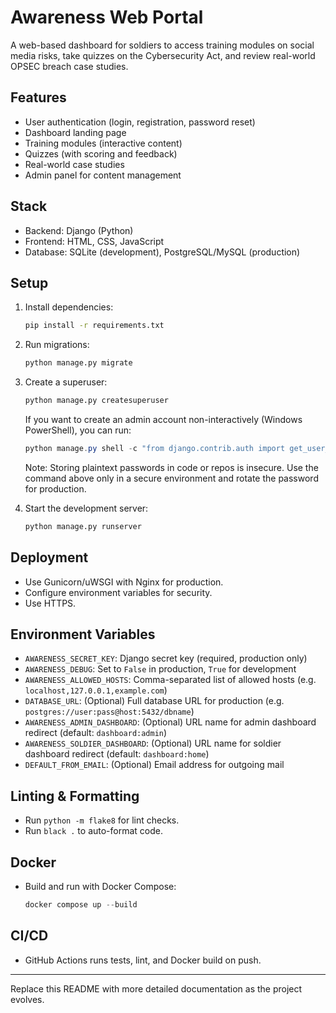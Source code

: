 # Awareness Web Portal

A web-based dashboard for soldiers to access training modules on social media risks, take quizzes on the Cybersecurity Act, and review real-world OPSEC breach case studies.

## Features
- User authentication (login, registration, password reset)
- Dashboard landing page
- Training modules (interactive content)
- Quizzes (with scoring and feedback)
- Real-world case studies
- Admin panel for content management

## Stack
- Backend: Django (Python)
- Frontend: HTML, CSS, JavaScript
- Database: SQLite (development), PostgreSQL/MySQL (production)

## Setup
1. Install dependencies:
   ```sh
   pip install -r requirements.txt
   ```
2. Run migrations:
   ```sh
   python manage.py migrate
   ```
3. Create a superuser:
   ```sh
   python manage.py createsuperuser
   ```
   If you want to create an admin account non-interactively (Windows PowerShell), you can run:

    ```powershell
    python manage.py shell -c "from django.contrib.auth import get_user_model; User=get_user_model(); User.objects.create_superuser('admin','admin@example.com','Admin2025')"
    ```
   Note: Storing plaintext passwords in code or repos is insecure. Use the command above only in a secure environment and rotate the password for production.
4. Start the development server:
   ```sh
   python manage.py runserver
   ```

## Deployment
- Use Gunicorn/uWSGI with Nginx for production.
- Configure environment variables for security.
- Use HTTPS.

## Environment Variables
- `AWARENESS_SECRET_KEY`: Django secret key (required, production only)
- `AWARENESS_DEBUG`: Set to `False` in production, `True` for development
- `AWARENESS_ALLOWED_HOSTS`: Comma-separated list of allowed hosts (e.g. `localhost,127.0.0.1,example.com`)
- `DATABASE_URL`: (Optional) Full database URL for production (e.g. `postgres://user:pass@host:5432/dbname`)
- `AWARENESS_ADMIN_DASHBOARD`: (Optional) URL name for admin dashboard redirect (default: `dashboard:admin`)
- `AWARENESS_SOLDIER_DASHBOARD`: (Optional) URL name for soldier dashboard redirect (default: `dashboard:home`)
- `DEFAULT_FROM_EMAIL`: (Optional) Email address for outgoing mail

## Linting & Formatting
- Run `python -m flake8` for lint checks.
- Run `black .` to auto-format code.

## Docker
- Build and run with Docker Compose:
   ```powershell
   docker compose up --build
   ```

## CI/CD
- GitHub Actions runs tests, lint, and Docker build on push.

---

Replace this README with more detailed documentation as the project evolves.
